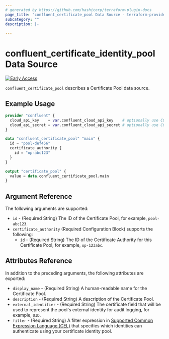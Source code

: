 ```yaml
---
# generated by https://github.com/hashicorp/terraform-plugin-docs
page_title: "confluent_certificate_pool Data Source - terraform-provider-confluent"
subcategory: ""
description: |-
   
---
```


# confluent_certificate_identity_pool Data Source

[![Early Access](https://img.shields.io/badge/Lifecycle%20Stage-Early%20Access-%2300afba)](https://docs.confluent.io/cloud/current/api.html#section/Versioning/API-Lifecycle-Policy)

`confluent_certificate_pool` describes a Certificate Pool data source.

## Example Usage

```terraform
provider "confluent" {
  cloud_api_key    = var.confluent_cloud_api_key    # optionally use CONFLUENT_CLOUD_API_KEY env var
  cloud_api_secret = var.confluent_cloud_api_secret # optionally use CONFLUENT_CLOUD_API_SECRET env var
}

data "confluent_certificate_pool" "main" {
  id = "pool-def456"
  certificate_authority {
    id = "op-abc123"
  }
}

output "certificate_pool" {
  value = data.confluent_certificate_pool.main
}
```

<!-- schema generated by tfplugindocs -->
## Argument Reference

The following arguments are supported:

- `id` - (Required String) The ID of the Certificate Pool, for example, `pool-abc123`.
- `certificate_authority` (Required Configuration Block) supports the following:
    - `id` - (Required String) The ID of the Certificate Authority for this Certificate Pool, for example, `op-123abc`.

## Attributes Reference

In addition to the preceding arguments, the following attributes are exported:

- `display_name` - (Required String) A human-readable name for the Certificate Pool.
- `description` - (Required String) A description of the Certificate Pool.
- `external_identifier` - (Required String) The certificate field that will be used to represent the pool's external identity for audit logging, for example, `UID`.
- `filter` - (Required String) A filter expression in [Supported Common Expression Language (CEL)](https://docs.confluent.io/cloud/current/access-management/authenticate/mtls/cel-filters.html) that specifies which identities can authenticate using your certificate identity pool.
